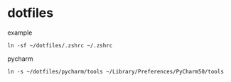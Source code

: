 dotfiles
========

example
```
ln -sf ~/dotfiles/.zshrc ~/.zshrc
```

pycharm
```
ln -s ~/dotfiles/pycharm/tools ~/Library/Preferences/PyCharm50/tools
```
